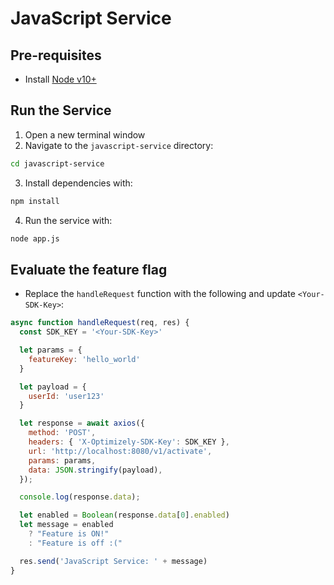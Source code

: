 # JavaScript Service

## Pre-requisites
- Install [Node v10+](https://nodejs.org/en/download/)

## Run the Service
1. Open a new terminal window
2. Navigate to the `javascript-service` directory:
```bash
cd javascript-service
```

3. Install dependencies with:
```bash
npm install
```

4. Run the service with:
```bash
node app.js
```

## Evaluate the feature flag
- Replace the `handleRequest` function with the following and update `<Your-SDK-Key>`:

```javascript
async function handleRequest(req, res) {
  const SDK_KEY = '<Your-SDK-Key>'

  let params = {
    featureKey: 'hello_world'
  }

  let payload = {
    userId: 'user123'
  }

  let response = await axios({
    method: 'POST',
    headers: { 'X-Optimizely-SDK-Key': SDK_KEY },
    url: 'http://localhost:8080/v1/activate',
    params: params,
    data: JSON.stringify(payload),
  });

  console.log(response.data);

  let enabled = Boolean(response.data[0].enabled)
  let message = enabled
    ? "Feature is ON!"
    : "Feature is off :("

  res.send('JavaScript Service: ' + message)
}
```
